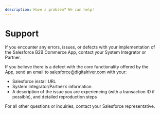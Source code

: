 ```yaml
---
description: Have a problem? We can help!
---
```


# Support

If you encounter any errors, issues, or defects with your implementation of the Salesforce B2B Commerce App, contact your System Integrator or Partner.

If you believe there is a defect with the core functionality offered by the App, send an email to [salesforce@digitalriver.com](mailto:salesforce@digitalriver.com) with your:

* Salesforce install URL
* System Integrator/Partner’s information
* A description of the issue you are experiencing (with a transaction ID if possible), and detailed reproduction steps

For all other questions or inquiries, contact your Salesforce representative.
